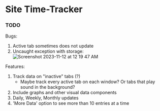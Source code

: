 # Site Time-Tracker


### TODO

Bugs:
  1. Active tab sometimes does not update
  2. Uncaught exception with storage:
    ![Screenshot 2023-11-12 at 12 19 47 AM](https://github.com/heyssler/site-tracker/assets/150562318/a39bb005-0ee2-4a8e-b937-357151ff92fe)

Features:
  1. Track data on "inactive" tabs (?)
     - Maybe track every active tab on each window? Or tabs that play sound in the background?
  3. Include graphs and other visual data components
  4. Daily, Weekly, Monthly updates
  5. 'More Data' option to see more than 10 entries at a time
